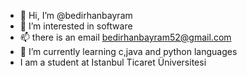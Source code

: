 - 👋 Hi, I’m @bedirhanbayram
- 👀 I’m interested in software
- 📫 there is an email bedirhanbayram52@gmail.com
- 🌱 I’m currently learning c,java and python languages
- I am a student at Istanbul Ticaret Üniversitesi

